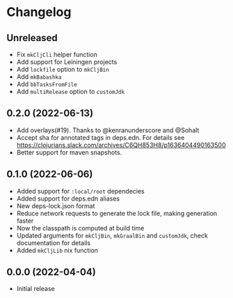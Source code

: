 # Changelog

## Unreleased

- Fix `mkCljCli` helper function
- Add support for Leiningen projects
- Add `lockfile` option to `mkCljBin`
- Add `mkBabashka`
- Add `bbTasksFromFile`
- Add `multiRelease` option to `customJdk`

## 0.2.0 (2022-06-13)

- Add overlays(#19). Thanks to @kenranunderscore and @Sohalt
- Accept sha for annotated tags in deps.edn. For details see
  https://clojurians.slack.com/archives/C6QH853H8/p1636404490163500
- Better support for maven snapshots.

## 0.1.0 (2022-06-06)

- Added support for `:local/root` dependecies
- Added support for deps.edn aliases
- New deps-lock.json format
- Reduce network requests to generate the lock file, making generation faster
- Now the classpath is computed at build time
- Updated arguments for `mkCljBin`, `mkGraalBin` and `customJdk`, check
  documentation for details
- Added `mkCljLib` nix function

## 0.0.0 (2022-04-04)

- Initial release
